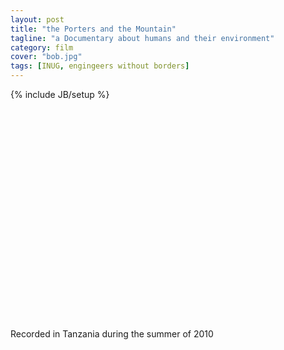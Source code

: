 ```yaml
---
layout: post
title: "the Porters and the Mountain"
tagline: "a Documentary about humans and their environment"
category: film
cover: "bob.jpg"
tags: [INUG, engingeers without borders]
---
```

{% include JB/setup %}


<p>
	<object width="600" height="338"><param name="movie" value="//www.youtube.com/v/wfFo7AIe8e0?version=3&amp;hl=en_US&amp;rel=0"></param><param name="allowFullScreen" value="true"></param><param name="allowscriptaccess" value="always"></param><embed src="//www.youtube.com/v/wfFo7AIe8e0?version=3&amp;hl=en_US&amp;rel=0" type="application/x-shockwave-flash" width="600" height="338" allowscriptaccess="always" allowfullscreen="true"></embed></object>
</p>
Recorded in Tanzania during the summer of 2010